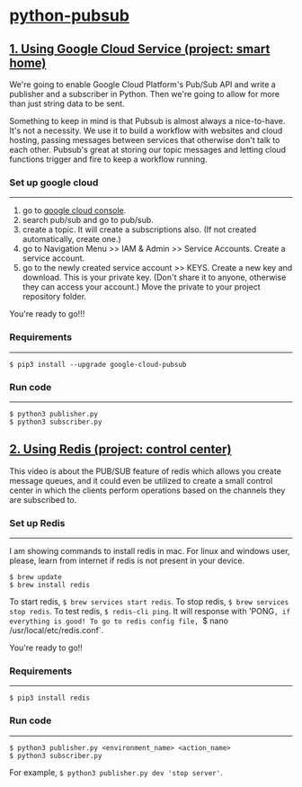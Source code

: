 # [python-pubsub](https://github.com/shiningflash/python-pubsub)

## [1. Using Google Cloud Service (project: smart home)](https://github.com/shiningflash/python-pubsub/tree/main/smart_home)

We're going to enable Google Cloud Platform's Pub/Sub API and write a publisher and a subscriber in Python. Then we're going to allow for more than just string data to be sent.

Something to keep in mind is that Pubsub is almost always a nice-to-have. It's not a necessity. We use it to build a workflow with websites and cloud hosting, passing messages between services that otherwise don't talk to each other. Pubsub's great at storing our topic messages and letting cloud functions trigger and fire to keep a workflow running.

### Set up google cloud

---

1. go to [google cloud console](https://console.cloud.google.com/).
2. search pub/sub and go to pub/sub.
3. create a topic. It will create a subscriptions also. (If not created automatically, create one.)
4. go to Navigation Menu >> IAM & Admin >> Service Accounts. Create a service account.
5. go to the newly created service account >> KEYS. Create a new key and download. This is your private key. (Don't share it to anyone, otherwise they can access your account.) Move the private to your project repository folder.

You're ready to go!!!

### Requirements

---

```
$ pip3 install --upgrade google-cloud-pubsub
```

### Run code

---

```
$ python3 publisher.py
$ python3 subscriber.py
```

## [2. Using Redis (project: control center)](https://github.com/shiningflash/python-pubsub/tree/main/control_center)

This video is about the PUB/SUB feature of redis which allows you create message queues, and it could even be utilized to create a small control center in which the clients perform operations based on the channels they are subscribed to.

### Set up Redis

---

I am showing commands to install redis in mac. For linux and windows user, please, learn from internet if redis is not present in your device.

```
$ brew update
$ brew install redis
```

To start redis, `$ brew services start redis`.
To stop redis, `$ brew services stop redis`.
To test redis, `$ redis-cli ping`. It will response with 'PONG`, if everything is good! To go to redis config file, `$ nano /usr/local/etc/redis.conf`.

You're ready to go!!

### Requirements

---

```
$ pip3 install redis
```

### Run code

---

```
$ python3 publisher.py <environment_name> <action_name>
$ python3 subscriber.py
```

For example, `$ python3 publisher.py dev 'stop server'`.
